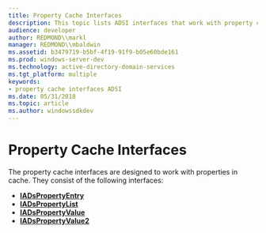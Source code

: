 ```yaml
---
title: Property Cache Interfaces
description: This topic lists ADSI interfaces that work with property caches.
audience: developer
author: REDMOND\\markl
manager: REDMOND\\mbaldwin
ms.assetid: b3479719-b5bf-4f19-91f9-b05e60bde161
ms.prod: windows-server-dev
ms.technology: active-directory-domain-services
ms.tgt_platform: multiple
keywords:
- property cache interfaces ADSI
ms.date: 05/31/2018
ms.topic: article
ms.author: windowssdkdev
---
```


# Property Cache Interfaces

The property cache interfaces are designed to work with properties in cache. They consist of the following interfaces:

-   [**IADsPropertyEntry**](/windows/win32/Iads/nn-iads-iadspropertyentry?branch=master)
-   [**IADsPropertyList**](/windows/win32/Iads/nn-iads-iadspropertylist?branch=master)
-   [**IADsPropertyValue**](/windows/win32/Iads/nn-iads-iadspropertyvalue?branch=master)
-   [**IADsPropertyValue2**](/windows/win32/Iads/nn-iads-iadspropertyvalue2?branch=master)

 

 




